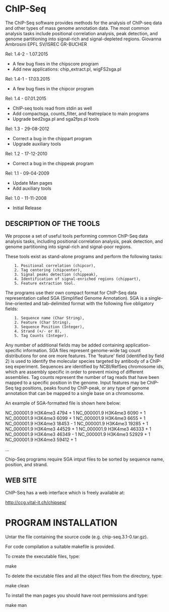 # ChIP-Seq
The ChIP-Seq software provides methods for the analysis of ChIP-seq data and other types of mass genome annotation data. The most common analysis tasks include positional correlation analysis, peak detection, and genome partitioning into signal-rich and signal-depleted regions.
Giovanna Ambrosini EPFL SV/ISREC GR-BUCHER

Rel: 1.4-2 - 1.07.2015
- A few bug fixes in the chipscore program
- Add new applications: chip_extract.pl, wigFS2sga.pl

Rel: 1.4-1 - 17.03.2015
- A few bug fixes in the chipcor program

Rel: 1.4 - 07.01.2015
- ChIP-seq tools read from stdin as well
- Add compactsga, counts_filter, and featreplace to main programs
- Upgrade bed2sga.pl and sga2fps.pl tools

Rel: 1.3 - 29-08-2012
- Correct a bug in the chippart program
- Upgrade auxiliary tools

Rel: 1.2 -  17-12-2010
- Correct a bug in the chippeak program

Rel: 1.1 -  09-04-2009
- Update Man pages
- Add auxiliary tools

Rel: 1.0 -  11-11-2008
- Initial Release

DESCRIPTION OF THE TOOLS
----------------------------------------------------------------------------
We propose a set of useful tools performing common ChIP-Seq data analysis tasks,
including positional correlation analysis, peak detection, and genome partitioning
into signal-rich and signal-poor regions.

These tools exist as stand-alone programs and perform the following tasks:

        1. Positional correlation (chipcor),
        2. Tag centering (chipcenter),
        3. Signal peaks detection (chippeak),
        4. Identification of signal-enriched regions (chippart),
        5. Feature extraction tool.

The programs use their own compact format for ChIP-Seq data representation called SGA (Simplified Genome Annotation).
SGA is a single-line-oriented and tab-delimited format with the following five obligatory fields:

        1. Sequence name (Char String),
        2. Feature (Char String),
        3. Sequence Position (Integer),
        4. Strand (+/- or 0),
        5. Tag Counts (Integer).

Any number of additional fields may be added containing application-specific information.
SGA files represent genome-wide tag count distributions for one ore more features.
The 'feature' field (identified by field 2) is used to identify the molecular species targeted by antibody
of a ChIP-seq experiment.
Sequences are identified by NCBI/RefSeq chromosome ids, which are assembly specific in order to prevent mixing of different assemblies.
Tag counts represent the number of tag reads that have been mapped to a specific position in the genome.
Input features may be ChIP-Seq tag positions, peaks found by ChIP-peak, or any type of genome annotation that can be mapped to a single base on a chromosome.

An example of SGA-formatted file is shown here below:

NC_000001.9     H3K4me3 4794    +       1
NC_000001.9     H3K4me3 6090    +       1
NC_000001.9     H3K4me3 6099    +       1
NC_000001.9     H3K4me3 6655    +       1
NC_000001.9     H3K4me3 18453   -       1
NC_000001.9     H3K4me3 19285   +       1
NC_000001.9     H3K4me3 44529   +       1
NC_000001.9     H3K4me3 46333   +       1
NC_000001.9     H3K4me3 46349   -       1
NC_000001.9     H3K4me3 52929   +       1
NC_000001.9     H3K4me3 59412   +       1

...

Chip-Seq programs require SGA intput files to be sorted by sequence name, position, and strand.


WEB SITE
----------------------------------------------------------------------------
ChIP-Seq has a web interface which is freely available at:

   http://ccg.vital-it.ch/chipseq/


PROGRAM INSTALLATION
============================================================================

Untar the file containing the source code (e.g. chip-seq.3.1-0.tar.gz).

For code compilation a suitable makefile is provided.

To create the executable files, type:

make

To delete the excutable files and all the object files from the directory, type:

make clean

To install the man pages you should have root permissions and type:

make man
